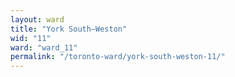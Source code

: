 ```yaml
---
layout: ward
title: "York South—Weston"
wid: "11"
ward: "ward_11"
permalink: "/toronto-ward/york-south-weston-11/"
---
```


